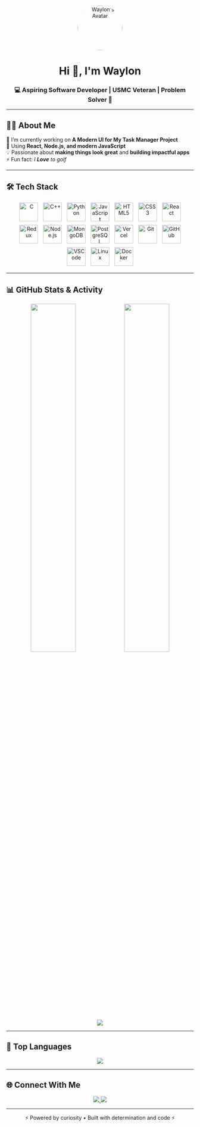 <!-- WELCOME SECTION -->
<div align="center">

<img src="https://avatars.githubusercontent.com/WaylonWood?v=4" width="120" style="border-radius:50%;" alt="Waylon's Avatar" />

<h1>Hi 👋, I'm Waylon</h1>
<h3>💻 Aspiring Software Developer | USMC Veteran | Problem Solver 🚀</h3>

</div>

---

<!-- ABOUT ME -->
## 👨‍💻 About Me  

🔭 I’m currently working on **A Modern UI for My Task Manager Project**  
🌱 Using **React, Node.js, and modern JavaScript**  
💡 Passionate about **making things look great** and **building impactful apps**  
⚡ Fun fact: *I **Love** to golf*  

---

<!-- TECH STACK -->
## 🛠️ Tech Stack

<p align="center">
  <!-- Core Languages -->
  <img src="https://cdn.jsdelivr.net/gh/devicons/devicon/icons/c/c-original.svg" width="50" style="margin:5px;" title="C" />
  <img src="https://cdn.jsdelivr.net/gh/devicons/devicon/icons/cplusplus/cplusplus-original.svg" width="50" style="margin:5px;" title="C++" />
  <img src="https://cdn.jsdelivr.net/gh/devicons/devicon/icons/python/python-original.svg" width="50" style="margin:5px;" title="Python" />
  <img src="https://cdn.jsdelivr.net/gh/devicons/devicon/icons/javascript/javascript-original.svg" width="50" style="margin:5px;" title="JavaScript" />
  <img src="https://cdn.jsdelivr.net/gh/devicons/devicon/icons/html5/html5-original.svg" width="50" style="margin:5px;" title="HTML5" />
  <img src="https://cdn.jsdelivr.net/gh/devicons/devicon/icons/css3/css3-original.svg" width="50" style="margin:5px;" title="CSS3" />
  <img src="https://cdn.jsdelivr.net/gh/devicons/devicon/icons/react/react-original.svg" width="50" style="margin:5px;" title="React" />
  <img src="https://cdn.jsdelivr.net/gh/devicons/devicon/icons/redux/redux-original.svg" width="50" style="margin:5px;" title="Redux" />
  <img src="https://cdn.jsdelivr.net/gh/devicons/devicon/icons/nodejs/nodejs-original.svg" width="50" style="margin:5px;" title="Node.js" />
  <img src="https://cdn.jsdelivr.net/gh/devicons/devicon/icons/mongodb/mongodb-original.svg" width="50" style="margin:5px;" title="MongoDB" />
  <img src="https://cdn.jsdelivr.net/gh/devicons/devicon/icons/postgresql/postgresql-original.svg" width="50" style="margin:5px;" title="PostgreSQL" />
  <img src="https://cdn.jsdelivr.net/gh/devicons/devicon/icons/vercel/vercel-original.svg" width="50" style="margin:5px;" title="Vercel" />
  <img src="https://cdn.jsdelivr.net/gh/devicons/devicon/icons/git/git-original.svg" width="50" style="margin:5px;" title="Git" />
  <img src="https://cdn.jsdelivr.net/gh/devicons/devicon/icons/github/github-original.svg" width="50" style="margin:5px;" title="GitHub" />
  <img src="https://cdn.jsdelivr.net/gh/devicons/devicon/icons/visualstudio/visualstudio-plain.svg" width="50" style="margin:5px;" title="VSCode" />
  <img src="https://cdn.jsdelivr.net/gh/devicons/devicon/icons/linux/linux-original.svg" width="50" style="margin:5px;" title="Linux" />
  <img src="https://cdn.jsdelivr.net/gh/devicons/devicon/icons/docker/docker-original.svg" width="50" style="margin:5px;" title="Docker" />
</p>

---

<!-- GITHUB STATS SECTION -->
## 📊 GitHub Stats & Activity  

<p align="center">
  <img width="49%" src="https://github-readme-stats.vercel.app/api?username=WaylonWood&show_icons=true&theme=tokyonight" />
  <img width="49%" src="https://github-readme-streak-stats.herokuapp.com/?user=WaylonWood&theme=tokyonight" />
</p>

<p align="center">
  <img src="https://github-readme-activity-graph.vercel.app/graph?username=WaylonWood&theme=tokyo-night" />
</p>

---

<!-- TOP LANGUAGES -->
## 🧠 Top Languages

<p align="center">
  <img src="https://github-readme-stats.vercel.app/api/top-langs/?username=WaylonWood&layout=compact&theme=tokyonight" />
</p>

---

<!-- CONNECT WITH ME -->
## 🌐 Connect With Me  

<p align="center">
  <a href="https://www.linkedin.com/in/waylonwood/" target="_blank">
    <img src="https://img.shields.io/badge/LinkedIn-%230077B5.svg?&style=for-the-badge&logo=linkedin&logoColor=white" />
  </a>
  <a href="mailto:wwoodrvms@gmail.com" target="_blank">
    <img src="https://img.shields.io/badge/Email-%23D14836.svg?&style=for-the-badge&logo=gmail&logoColor=white" />
  </a>
</p>

---

<!-- FOOTER -->
<p align="center">⚡ Powered by curiosity • Built with determination and code ⚡</p>
